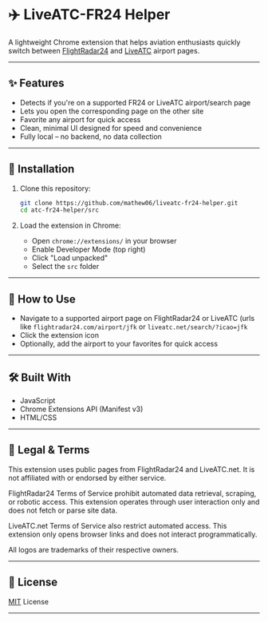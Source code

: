 # ✈️ LiveATC-FR24 Helper

A lightweight Chrome extension that helps aviation enthusiasts quickly switch between [FlightRadar24](https://flightradar24.com) and [LiveATC](https://liveatc.net) airport pages.


---

## ✨ Features

- Detects if you're on a supported FR24 or LiveATC airport/search page
- Lets you open the corresponding page on the other site
- Favorite any airport for quick access
- Clean, minimal UI designed for speed and convenience
- Fully local – no backend, no data collection

---

## 🔧 Installation

1. Clone this repository:
   ```bash
   git clone https://github.com/mathew06/liveatc-fr24-helper.git
   cd atc-fr24-helper/src
2. Load the extension in Chrome:

    - Open `chrome://extensions/` in your browser
    - Enable Developer Mode (top right)
    - Click "Load unpacked"
    - Select the `src` folder

---

## 🧭 How to Use
- Navigate to a supported airport page on FlightRadar24 or LiveATC (urls like `flightradar24.com/airport/jfk` or `liveatc.net/search/?icao=jfk`
- Click the extension icon
- Optionally, add the airport to your favorites for quick access

---

## 🛠 Built With
- JavaScript
- Chrome Extensions API (Manifest v3)
- HTML/CSS

---

## 📜 Legal & Terms
This extension uses public pages from FlightRadar24 and LiveATC.net. It is not affiliated with or endorsed by either service.

FlightRadar24 Terms of Service prohibit automated data retrieval, scraping, or robotic access. This extension operates through user interaction only and does not fetch or parse site data.

LiveATC.net Terms of Service also restrict automated access. This extension only opens browser links and does not interact programmatically.

All logos are trademarks of their respective owners.

---

## 📄 License
[MIT](https://github.com/mathew06/liveatc-fr24-helper/blob/main/LICENSE) License

---
